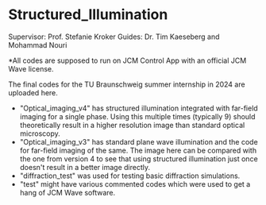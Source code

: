 # Structured_Illumination
Supervisor: Prof. Stefanie Kroker
Guides: Dr. Tim Kaeseberg and Mohammad Nouri

*All codes are supposed to run on JCM Control App with an official JCM Wave license.

The final codes for the TU Braunschweig summer internship in 2024 are uploaded here.
- "Optical_imaging_v4" has structured illumination integrated with far-field imaging for a single phase. Using this multiple times (typically 9) should theoretically result in a higher resolution image than standard optical microscopy.
- "Optical_imaging_v3" has standard plane wave illumination and the code for far-field imaging of the same. The image here can be compared with the one from version 4 to see that using structured illumination just once doesn't result in a better image directly.
- "diffraction_test" was used for testing basic diffraction simulations.
- "test" might have various commented codes which were used to get a hang of JCM Wave software.
